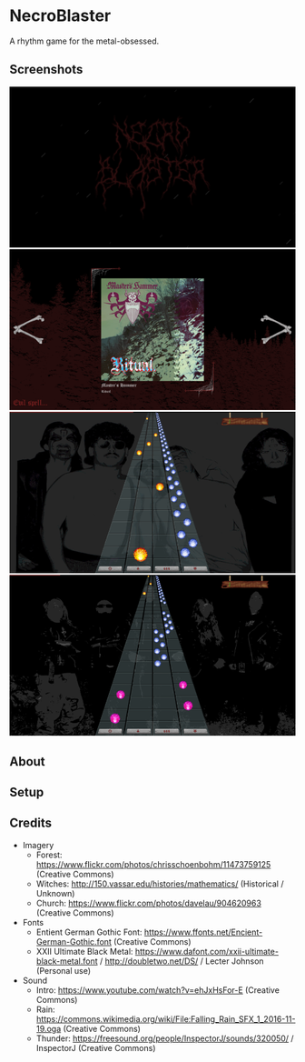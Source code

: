 # NecroBlaster

A rhythm game for the metal-obsessed.

## Screenshots

![Title screen](/assets/screenshots/necro-1.png?raw=true "Necroblaster Title Screen")
![Song selection](/assets/screenshots/necro-2.png?raw=true "Necroblaster Song Selection")
![Gameplay #1](/assets/screenshots/necro-3.png?raw=true "Necroblaster Gameplay #1")
![Gameplay #2](/assets/screenshots/necro-4.png?raw=true "Necroblaster Gameplay #2")

## About

## Setup

## Credits

- Imagery
  - Forest: https://www.flickr.com/photos/chrisschoenbohm/11473759125 (Creative Commons)
  - Witches: http://150.vassar.edu/histories/mathematics/ (Historical / Unknown)
  - Church: https://www.flickr.com/photos/davelau/904620963 (Creative Commons)
- Fonts
  - Entient German Gothic Font: https://www.ffonts.net/Encient-German-Gothic.font (Creative Commons)
  - XXII Ultimate Black Metal: https://www.dafont.com/xxii-ultimate-black-metal.font / http://doubletwo.net/DS/ / Lecter Johnson (Personal use)
- Sound
  - Intro: https://www.youtube.com/watch?v=ehJxHsFor-E (Creative Commons)
  - Rain: https://commons.wikimedia.org/wiki/File:Falling_Rain_SFX_1_2016-11-19.oga (Creative Commons)
  - Thunder: https://freesound.org/people/InspectorJ/sounds/320050/ / InspectorJ (Creative Commons)
